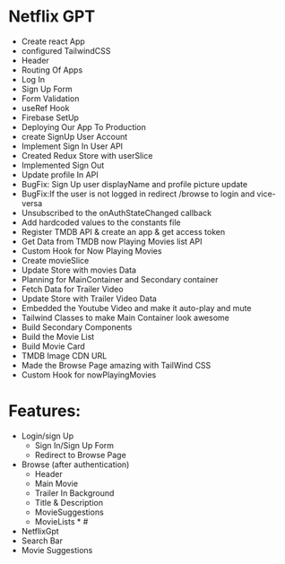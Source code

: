 # Netflix GPT

- Create react App
- configured TailwindCSS
- Header
- Routing Of Apps
- Log In 
- Sign Up Form
- Form Validation
- useRef Hook
- Firebase SetUp
- Deploying Our App To Production
- create SignUp User Account
- Implement Sign In User API
- Created Redux Store with userSlice
- Implemented Sign Out
- Update profile In API
- BugFix: Sign Up user displayName and profile picture update
- BugFix:If the user is not logged in redirect /browse to login and vice-versa
- Unsubscribed to the onAuthStateChanged callback
- Add hardcoded values to the constants file
- Register TMDB API & create an app  & get access token
- Get Data from TMDB  now Playing Movies list API
- Custom Hook for Now Playing Movies
- Create movieSlice
- Update Store with movies Data
- Planning for MainContainer and Secondary container
- Fetch Data for Trailer Video
- Update Store with Trailer Video Data
- Embedded the Youtube Video and make it auto-play and mute
- Tailwind Classes to make Main Container look awesome
- Build Secondary Components
- Build the Movie List
- Build Movie Card
- TMDB Image CDN URL
- Made the Browse Page amazing with TailWind CSS
- Custom Hook for nowPlayingMovies

# Features:
- Login/sign Up
  - Sign In/Sign Up Form
  - Redirect to Browse Page
- Browse (after authentication)
  - Header
  - Main Movie
   - Trailer In Background
   - Title & Description 
   - MovieSuggestions
    - MovieLists * #
- NetflixGpt 
 - Search Bar
 - Movie Suggestions

